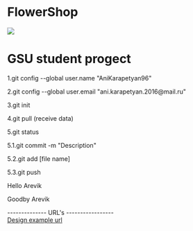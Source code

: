 # FlowerShop

<div style="width:200px;">
	<img src="https://encrypted-tbn0.gstatic.com/images?q=tbn:ANd9GcRMT3fgfD0nKOONT93kBRgyXMw5dOV38j4VIzaLzHU_SCTKegGy">
</div>

<h1>GSU student progect</h1>


<p>1.git config --global user.name "AniKarapetyan96"</p>
<p>2.git config --global user.email "ani.karapetyan.2016@mail.ru"</p>
<p>3.git init</p>
<p>4.git pull (receive data)</p>
<p>5.git status </p>
<p>5.1.git commit -m "Description" </p>
<p>5.2.git add [file name] </p>
<p>5.3.git push</p>


<p>Hello Arevik</p>
<p>Goodby Arevik</p>
<p>
-------------- URL's -----------------<br>
<a href="https://www.flowerchimp.com/">Design example url</a></br>